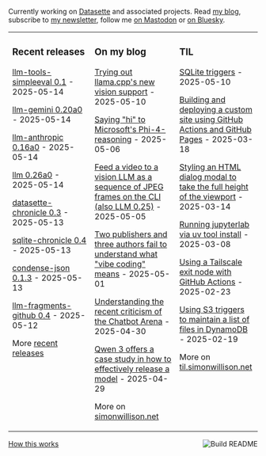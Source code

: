 Currently working on [Datasette](https://datasette.io/) and associated projects. Read [my blog](https://simonwillison.net/), subscribe to [my newsletter](https://simonw.substack.com/), follow me <a href="https://fedi.simonwillison.net/@simon">on Mastodon</a> or [on Bluesky](https://bsky.app/profile/simonwillison.net).

<table><tr><td valign="top" width="33%">

### Recent releases
<!-- recent_releases starts -->
[llm-tools-simpleeval 0.1](https://github.com/simonw/llm-tools-simpleeval/releases/tag/0.1) - 2025-05-14

[llm-gemini 0.20a0](https://github.com/simonw/llm-gemini/releases/tag/0.20a0) - 2025-05-14

[llm-anthropic 0.16a0](https://github.com/simonw/llm-anthropic/releases/tag/0.16a0) - 2025-05-14

[llm 0.26a0](https://github.com/simonw/llm/releases/tag/0.26a0) - 2025-05-14

[datasette-chronicle 0.3](https://github.com/datasette/datasette-chronicle/releases/tag/0.3) - 2025-05-13

[sqlite-chronicle 0.4](https://github.com/simonw/sqlite-chronicle/releases/tag/0.4) - 2025-05-13

[condense-json 0.1.3](https://github.com/simonw/condense-json/releases/tag/0.1.3) - 2025-05-13

[llm-fragments-github 0.4](https://github.com/simonw/llm-fragments-github/releases/tag/0.4) - 2025-05-12
<!-- recent_releases ends -->
More [recent releases](https://github.com/simonw/simonw/blob/main/releases.md)
</td><td valign="top" width="34%">

### On my blog
<!-- blog starts -->
[Trying out llama.cpp's new vision support](https://simonwillison.net/2025/May/10/llama-cpp-vision/) - 2025-05-10

[Saying "hi" to Microsoft's Phi-4-reasoning](https://simonwillison.net/2025/May/6/phi-4-reasoning/) - 2025-05-06

[Feed a video to a vision LLM as a sequence of JPEG frames on the CLI (also LLM 0.25)](https://simonwillison.net/2025/May/5/llm-video-frames/) - 2025-05-05

[Two publishers and three authors fail to understand what "vibe coding" means](https://simonwillison.net/2025/May/1/not-vibe-coding/) - 2025-05-01

[Understanding the recent criticism of the Chatbot Arena](https://simonwillison.net/2025/Apr/30/criticism-of-the-chatbot-arena/) - 2025-04-30

[Qwen 3 offers a case study in how to effectively release a model](https://simonwillison.net/2025/Apr/29/qwen-3/) - 2025-04-29
<!-- blog ends -->
More on [simonwillison.net](https://simonwillison.net/)
</td><td valign="top" width="33%">

### TIL
<!-- tils starts -->
[SQLite triggers](https://til.simonwillison.net/sqlite/sqlite-triggers) - 2025-05-10

[Building and deploying a custom site using GitHub Actions and GitHub Pages](https://til.simonwillison.net/github-actions/github-pages) - 2025-03-18

[Styling an HTML dialog modal to take the full height of the viewport](https://til.simonwillison.net/css/dialog-full-height) - 2025-03-14

[Running jupyterlab via uv tool install](https://til.simonwillison.net/jupyter/jupyterlab-uv-tool-install) - 2025-03-08

[Using a Tailscale exit node with GitHub Actions](https://til.simonwillison.net/tailscale/tailscale-github-actions) - 2025-02-23

[Using S3 triggers to maintain a list of files in DynamoDB](https://til.simonwillison.net/aws/s3-triggers-dynamodb) - 2025-02-19
<!-- tils ends -->
More on [til.simonwillison.net](https://til.simonwillison.net/)
</td></tr></table>

<a href="https://github.com/simonw/simonw/actions"><img src="https://github.com/simonw/simonw/workflows/Build%20README/badge.svg" align="right" alt="Build README"></a> <a href="https://simonwillison.net/2020/Jul/10/self-updating-profile-readme/">How this works</a>
